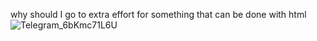 why should I go to extra effort for something that can be done with html
![Telegram_6bKmc71L6U](https://github.com/Furtsy/bun-ws-chat-example/assets/43937364/5f378257-4bc9-491a-be4e-bffde63e1bdd)
